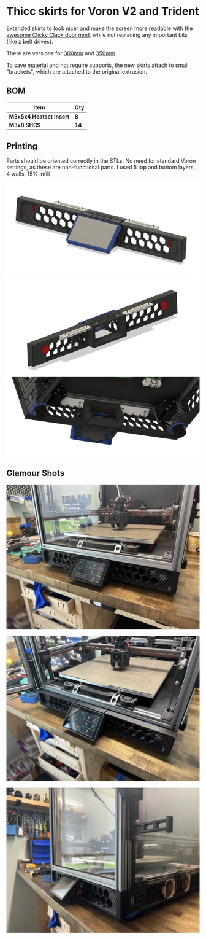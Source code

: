 # Thicc skirts for Voron V2 and Trident
Extended skirts to look nicer and make the screen more readable with the [awesome Clicky Clack door mod](https://github.com/tanaes/whopping_Voron_mods/tree/main/clickyclacky_door), while not replacing any important bits (like z belt drives).

There are versions for [300mm](https://github.com/therick0996/voron_mods/tree/main/thicc_skirts/300mm) and [350mm](https://github.com/therick0996/voron_mods/tree/main/thicc_skirts/350mm).

To save material and not require supports, the new skirts attach to small "brackets", which are attached to the original extrusion.

## BOM

| **Item**                     | **Qty**    |
| ---------------------------- | ---------- |
| **M3x5x4 Heatset Insert**    | **8**      |
| **M3x8 SHCS**                | **14**     | 

## Printing

Parts should be oriented correctly in the STLs. No need for standard Voron settings, as these are non-functional parts. I used 5 top and bottom layers, 4 walls, 15% infill

![front](https://github.com/therick0996/voron_mods/blob/main/thicc_skirts/images/front.png)
![rear](https://github.com/therick0996/voron_mods/blob/main/thicc_skirts/images/rear.png)
![bottom](https://github.com/therick0996/voron_mods/blob/main/thicc_skirts/images/bottom.jpg)

## Glamour Shots

![door closed](https://github.com/therick0996/voron_mods/blob/main/thicc_skirts/images/door_closed.JPG)

![door open](https://github.com/therick0996/voron_mods/blob/main/thicc_skirts/images/door_open.JPG)

![side view](https://github.com/therick0996/voron_mods/blob/main/thicc_skirts/images/side_view.JPG)

